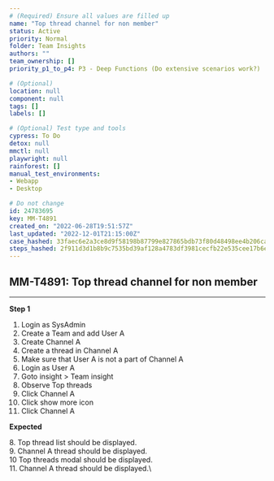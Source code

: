 ```yaml
---
# (Required) Ensure all values are filled up
name: "Top thread channel for non member"
status: Active
priority: Normal
folder: Team Insights
authors: ""
team_ownership: []
priority_p1_to_p4: P3 - Deep Functions (Do extensive scenarios work?)

# (Optional)
location: null
component: null
tags: []
labels: []

# (Optional) Test type and tools
cypress: To Do
detox: null
mmctl: null
playwright: null
rainforest: []
manual_test_environments: 
- Webapp
- Desktop

# Do not change
id: 24783695
key: MM-T4891
created_on: "2022-06-28T19:51:57Z"
last_updated: "2022-12-01T21:15:00Z"
case_hashed: 33faec6e2a3ce8d9f58198b87799e827865bdb73f80d48498ee4b206ca9431cd1cdcdf711ceff64b9440a3f273426c83
steps_hashed: 2f911d3d1b8b9c7535bd39af128a4783df3981cecfb22e535cee17b6eab15e2d59aaff615ab82c7a9dad10cf60c629dd
---
```


<!-- (Auto-generated) Based on frontmatter's "key" and "name" -->

## MM-T4891: Top thread channel for non member

---

**Step 1**

1. Login as SysAdmin
2. Create a Team and add User A
3. Create Channel A
4. Create a thread in Channel A
5. Make sure that User A is not a part of Channel A
6. Login as User A
7. Goto insight > Team insight
8. Observe Top threads
9. Click Channel A
10. Click show more icon
11. Click Channel A

**Expected**

8\. Top thread list should be displayed.\
9\. Channel A thread should be displayed.\
10 Top threads modal should be displayed.\
11\. Channel A thread should be displayed.\\

